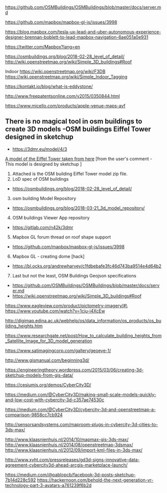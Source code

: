 

https://github.com/OSMBuildings/OSMBuildings/blob/master/docs/server.md

https://github.com/mapbox/mapbox-gl-js/issues/3998

https://blog.mapbox.com/tesla-ux-lead-and-uber-autonomous-experience-designer-brennan-boblett-to-lead-mapbox-navigation-6ae051a0e931

https://twitter.com/Mapbox?lang=en


https://osmbuildings.org/blog/2018-02-28_level_of_detail/
http://wiki.openstreetmap.org/wiki/Simple_3D_buildings#Roof


Indoor
https://wiki.openstreetmap.org/wiki/F3DB
https://wiki.openstreetmap.org/wiki/Simple_Indoor_Tagging


https://kontakt.io/blog/what-is-eddystone/

http://www.freepatentsonline.com/y2015/0350844.html

https://www.micello.com/products/apple-venue-maps-avf


## There is no magical tool in osm buildings to create 3D models -OSM buildings Eiffel Tower designed in sketchup

* https://3dmr.eu/model/4/3

[A model of the Eiffel Tower taken from here](https://www.blendswap.com/blends/view/67944)
[from the user's comment -  This model is designed by sketchup ]

1. Attached is the OSM building Eiffel Tower model zip file.
2. LoD spec of OSM buildings
  - https://osmbuildings.org/blog/2018-02-28_level_of_detail/
3. osm building Model Repository
  - https://osmbuildings.org/blog/2018-03-21_3d_model_repository/
4. OSM buildings Viewer App repository
  - https://gitlab.com/n42k/3dmr
5. Mapbox GL forum thread on roof shape support
  - https://github.com/mapbox/mapbox-gl-js/issues/3998
6. Mapbox GL - creating dome [hack]
  - https://bl.ocks.org/andrewharvey/c1fdbebafe3fc46d743ba9514e4d64b2
7. Last but not the least, OSM Buildings Geojson specifications
  - https://github.com/OSMBuildings/OSMBuildings/blob/master/docs/server.md
  - https://wiki.openstreetmap.org/wiki/Simple_3D_buildings#Roof

https://www.eagleview.com/product/pictometry-imagery/#\
https://www.youtube.com/watch?v=1cju-i4XcEw

http://digimap.edina.ac.uk/webhelp/os/data_information/os_products/os_building_heights.htm

https://www.researchgate.net/post/How_to_calculate_building_heights_from_Satellite_Image_for_3D_model_generation

https://www.satimagingcorp.com/gallery/geoeye-1/

http://www.gismanual.com/beginning3d/

https://engineeringtheory.wordpress.com/2015/03/06/creating-3d-sketchup-models-from-gis-data/

https://cesiumjs.org/demos/CyberCity3D/

https://medium.com/@CyberCity3D/making-small-scale-models-quickly-and-low-cost-with-cybercity-3d-c357ae74530c

https://medium.com/@CyberCity3D/cybercity-3d-and-openstreetmap-a-comparison-9858cc7cb924

http://sensorsandsystems.com/maproom-plugs-in-cybercity-3d-cities-to-3ds-max/

http://www.klaasnienhuis.nl/2014/10/mapmax-gis-3ds-max/
http://www.klaasnienhuis.nl/2014/08/openstreetmap-3dsmax/
http://www.klaasnienhuis.nl/2012/09/import-kml-files-in-3ds-max/

http://www.xyht.com/pressreleases/gd3d-signs-innovative-data-agreement-cybercity3d-ahead-arcgis-marketplace-launch/

https://medium.com/@pablopcb/facebook-3d-posts-sketchup-7b14d228c592
https://hackernoon.com/behold-the-next-generation-vr-technology-part-3-avatars-a761239f6b2d
